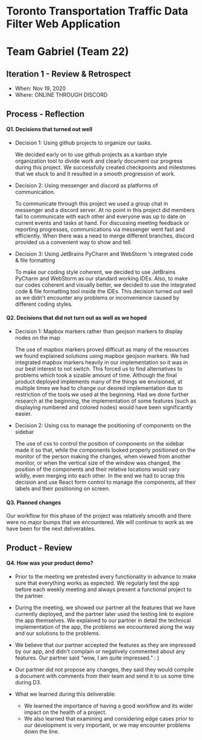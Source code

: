 # Toronto Transportation Traffic Data Filter Web Application  
# Team Gabriel (Team 22)
 
## Iteration 1 - Review & Retrospect

 * When:  Nov 19, 2020
 * Where: ONLINE THROUGH DISCORD

## Process - Reflection

#### Q1. Decisions that turned out well

 * Decision 1: Using github projects to organize our tasks.
 
   We decided early on to use github projects as a kanban style organization tool to divide work and clearly document our progress during this project.  We successfully created checkpoints and milestones that we stuck to and it resulted in a smooth progression of work. 
   
 * Decision 2: Using messenger and discord as platforms of communication.
 
   To communicate through this project we used a group chat in messenger and a discord server. At no point in this project did members fail to communicate with each other and everyone was up to date on current events and tasks at hand. For discussing meeting feedback or reporting progresses, communications via messenger went fast and efficiently. When there was a need to merge different branches, discord provided us a convenient way to show and tell. 

 * Decision 3: Using JetBrains PyCharm and WebStorm ‘s integrated code & file formatting
 
	  To make our coding style coherent, we decided to use JetBrains PyCharm and WebStorm as our standard working IDEs. Also, to make our codes coherent and visually better, we decided to use the integrated code & file formatting tool inside the IDEs. This decision turned out well as we didn't encounter any problems or inconvenience caused by different coding styles. 


#### Q2. Decisions that did not turn out as well as we hoped

 * Decision 1: Mapbox markers rather than geojson markers to display nodes on the map
 
   The use of mapbox markers proved difficult as many of the resources we found explained solutions using mapbox geojson markers. We had integrated mapbox markers heavily in our implementation so it was in our best interest to not switch. This forced us to find alternatives to problems which took a sizable amount of time. Although the final product deployed implements many of the things we envisioned, at multiple times we had to change our desired implementation due to restriction of the tools we used at the beginning. Had we done further research at the beginning, the implementation of some features (such as displaying numbered and colored nodes) would have been significantly easier. 
   
 * Decision 2:  Using css to manage the positioning of components on the sidebar
 
	  The use of css to control the position of components on the sidebar made it so that, while the components looked properly positioned on the monitor of the person making the changes, when viewed from another monitor, or when the vertical size of the window was changed, the position of the components and their relative locations would vary wildly, even merging into each other. In the end we had to scrap this decision and use React form control to manage the components, all their labels and their positioning on screen.

#### Q3. Planned changes

Our workflow for this phase of the project was relatively smooth and there were no major bumps that we encountered. We will continue to work as we have been for the next deliverables. 

## Product - Review

#### Q4. How was your product demo?

 * Prior to the meeting we pretested every functionality in advance to make sure that everything works as expected. We regularly test the app before each weekly meeting and always present a functional project to the partner. 

 * During the meeting, we showed our partner all the features that we have currently deployed, and the partner later used the testing link to explore the app themselves. We explained to our partner in detail the technical implementation of the app, the problems we encountered along the way and our solutions to the problems. 

 * We believe that our partner accepted the features as they are impressed by our app, and didn’t complain or negatively commented about any features. Our partner said “wow, I am quite impressed.”  : )

 * Our partner did not propose any changes, they said they would compile a document with comments from their team and send it to us some time during D3. 

 * What we learned during this deliverable: 
   * We learned the importance of having a good workflow and its wider impact on the health of a project.
   * We also learned that examining and considering edge cases prior to our development is very important, or we may encounter problems down the line. 

